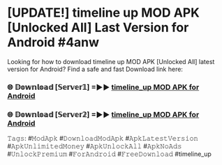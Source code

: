 # [UPDATE!] timeline up MOD APK [Unlocked All] Last Version for Android #4anw

Looking for how to download timeline up MOD APK [Unlocked All] latest version for Android? Find a safe and fast Download link here:

<h3>🌐 𝔻𝕠𝕨𝕟𝕝𝕠𝕒𝕕 [𝕊𝕖𝕣𝕧𝕖𝕣𝟙] =►► <a href="https://modyolo.store/?title=timeline+up+MOD+APK&ref=1A">timeline_up MOD APK for Android</a></h3>

<h3>🌐 𝔻𝕠𝕨𝕟𝕝𝕠𝕒𝕕 [𝕊𝕖𝕣𝕧𝕖𝕣𝟚] =►► <a href="https://modyolo.store/?title=timeline+up+MOD+APK&ref=1A">timeline_up MOD APK for Android</a></h3>

𝚃𝚊𝚐𝚜: #𝙼𝚘𝚍𝙰𝚙𝚔 #𝙳𝚘𝚠𝚗𝚕𝚘𝚊𝚍𝙼𝚘𝚍𝙰𝚙𝚔 #𝙰𝚙𝚔𝙻𝚊𝚝𝚎𝚜𝚝𝚅𝚎𝚛𝚜𝚒𝚘𝚗 #𝙰𝚙𝚔𝚄𝚗𝚕𝚒𝚖𝚒𝚝𝚎𝚍𝙼𝚘𝚗𝚎𝚢 #𝙰𝚙𝚔𝚄𝚗𝚕𝚘𝚌𝚔𝙰𝚕𝚕 #𝙰𝚙𝚔𝙽𝚘𝙰𝚍𝚜 #𝚄𝚗𝚕𝚘𝚌𝚔𝙿𝚛𝚎𝚖𝚒𝚞𝚖 #𝙵𝚘𝚛𝙰𝚗𝚍𝚛𝚘𝚒𝚍 #𝙵𝚛𝚎𝚎𝙳𝚘𝚠𝚗𝚕𝚘𝚊𝚍 #timeline_up